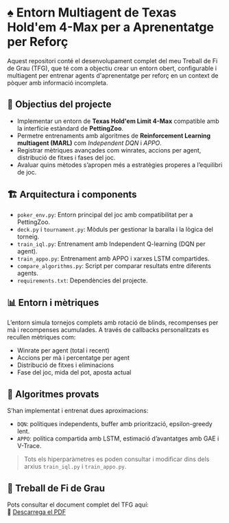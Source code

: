 # ♠️ Entorn Multiagent de Texas Hold'em 4-Max per a Aprenentatge per Reforç

Aquest repositori conté el desenvolupament complet del meu Treball de Fi de Grau (TFG), que té com a objectiu crear un entorn obert, configurable i multiagent per entrenar agents d'aprenentatge per reforç en un context de pòquer amb informació incompleta.

## 🎯 Objectius del projecte

- Implementar un entorn de **Texas Hold'em Limit 4-Max** compatible amb la interfície estàndard de **PettingZoo**.
- Permetre entrenaments amb algoritmes de **Reinforcement Learning multiagent (MARL)** com *Independent DQN* i *APPO*.
- Registrar mètriques avançades com winrates, accions per agent, distribució de fitxes i fases del joc.
- Avaluar quins mètodes s’apropen més a estratègies properes a l’equilibri de joc.

## 🏗️ Arquitectura i components

- `poker_env.py`: Entorn principal del joc amb compatibilitat per a PettingZoo.
- `deck.py` i `tournament.py`: Mòduls per gestionar la baralla i la lògica del torneig.
- `train_iql.py`: Entrenament amb Independent Q-learning (DQN per agent).
- `train_appo.py`: Entrenament amb APPO i xarxes LSTM compartides.
- `compare_algorithms.py`: Script per comparar resultats entre diferents agents.
- `requirements.txt`: Dependències del projecte.

## 📊 Entorn i mètriques

L’entorn simula tornejos complets amb rotació de blinds, recompenses per mà i recompenses acumulades. A través de callbacks personalitzats es recullen mètriques com:

- Winrate per agent (total i recent)
- Accions per mà i percentatge per agent
- Distribució de fitxes i eliminacions
- Fase del joc, mida del pot, aposta actual

## 🧠 Algoritmes provats

S’han implementat i entrenat dues aproximacions:

- `DQN`: polítiques independents, buffer amb priorització, epsilon-greedy lent.
- `APPO`: política compartida amb LSTM, estimació d’avantatges amb GAE i V-Trace.

> Tots els hiperparàmetres es poden consultar i modificar dins dels arxius `train_iql.py` i `train_appo.py`.

## 📎 Treball de Fi de Grau

Pots consultar el document complet del TFG aquí:  
📄 [Descarrega el PDF](./PokerEntorn.pdf)

